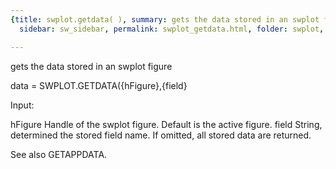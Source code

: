 ```yaml
---
{title: swplot.getdata( ), summary: gets the data stored in an swplot figure, keywords: sample,
  sidebar: sw_sidebar, permalink: swplot_getdata.html, folder: swplot, mathjax: 'true'}

---
```

gets the data stored in an swplot figure
 
data = SWPLOT.GETDATA({hFigure},{field}
 
Input:
 
hFigure       Handle of the swplot figure. Default is the active figure.
field         String, determined the stored field name. If omitted, all
              stored data are returned.
 
See also GETAPPDATA.
 
